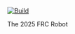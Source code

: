 [![Build](https://github.com/FRC830/2025Robot/actions/workflows/build.yml/badge.svg)](https://github.com/FRC830/2025Robot/actions/workflows/build.yml)

The 2025 FRC Robot
